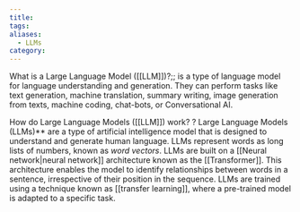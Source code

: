 ```yaml
---
title: 
tags: 
aliases:
  - LLMs
category:
---
```

What is a Large Language Model ([[LLM]])?;;  is a type of language model for language understanding and generation. They can perform tasks like text generation, machine translation, summary writing, image generation from texts, machine coding, chat-bots, or Conversational AI.

How do Large Language Models ([[LLM]]) work?
?
Large Language Models (LLMs)** are a type of artificial intelligence model that is designed to understand and generate human language. 
LLMs represent words as long lists of numbers, known as *word vectors*.
LLMs are built on a [[Neural network|neural network]] architecture known as the [[Transformer]].
This architecture enables the model to identify relationships between words in a sentence, irrespective of their position in the sequence.
LLMs are trained using a technique known as [[transfer learning]], where a pre-trained model is adapted to a specific task.
